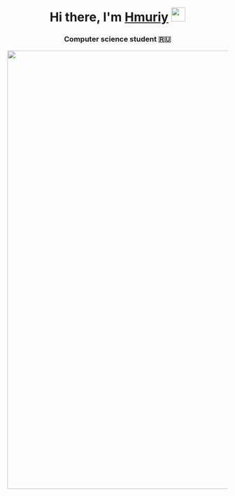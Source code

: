 <h1 align="center">Hi there, I'm <a href="https://vechnohmuriy.ru/" target="_blank">Hmuriy</a> 
<img src="https://github.com/blackcater/blackcater/raw/main/images/Hi.gif" height="32"/></h1>
<h3 align="center">Computer science student 🇷🇺</h3>
<div id="header" align="center">
  <img src="https://media4.giphy.com/media/v1.Y2lkPTc5MGI3NjExZ3g1amtiMTJrNXc4MzNxenI4eDloMDhlcWR2ejR2aWkwbnZkNDYydSZlcD12MV9pbnRlcm5hbF9naWZfYnlfaWQmY3Q9Zw/GNPvfcYg0AxJYjDop6/giphy.gif"width="1000"/>
</div>
